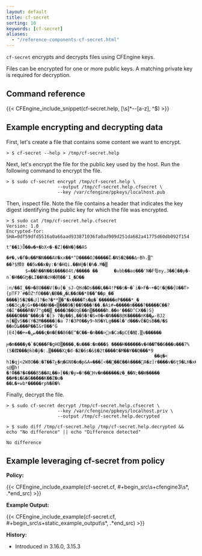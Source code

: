 ```yaml
---
layout: default
title: cf-secret
sorting: 10
keywords: [cf-secret]
aliases:
  - "/reference-components-cf-secret.html"
---
```


`cf-secret` encrypts and decrypts files using CFEngine keys.

Files can be encrypted for one or more public keys. A matching private key is required for decryption.

## Command reference

{{< CFEngine_include_snippet(cf-secret.help, [\s]*--[a-z], ^$) >}}

## Example encrypting and decrypting data

First, let's create a file that contains some content we want to encrypt.

```console
> $ cf-secret --help > /tmp/cf-secret.help
```

Next, let's encrypt the file for the public key used by the host. Run the following command to encrypt the file.

```console
> $ sudo cf-secret encrypt /tmp/cf-secret.help \
                   --output /tmp/cf-secret.help.cfsecret \
                   --key /var/cfengine/ppkeys/localhost.pub
```

Then, inspect file. Note the file contains a header that indicates the key digest identifying the public key for which the file was encrypted.

```console
> $ sudo cat /tmp/cf-secret.help.cfsecret
Version: 1.0
Encrypted-for: SHA=0df59dfd5516a0a66aad933871036fa0ad909d251da682a41775d60db092f154

t"��1)Ȫ��w�+�bX<�-�Z)��W�}��AS
                              �#�,v�f�u��M�N���AV�xx��*^D����OJ�����Ϊ˶�NS�2���ߡ~Bh.▒^
��?$䝒0 ��5w��x�y:�!�HQi.��W@�(�%�.M�▒
       $=��h��N��$����84t/����� ��      �vbb��ao��۠�'N�F줛ey,3��]��y�-n`�H��GϦٕ�LI��N�zH�拥��'1_�D��
                                                                                                  :n/��I_��>�8U���V(�u[�_sJ-QHԀ�Ds���L��4!P��מ�~�`i�>F�~+�Q!�@��{U��T>{pTF7΄#�ȎZךfO���\�B��ݷ�L��d��*8��^��p_��֡
����}ڬ��2�5]?�e?�**▒�"�x����Ts�ԭ�`������eP����*_�
s��3cۈ�jG+��4��H��<▒���9�}��9���!��.�Ai#=�����n����?�����C��?4�I"����R�V7"g��▒_����3��UqE��n▒�����h.��e'���D^CX��)S}����O���"���s�'�[ͽ 7�y��$,��5�!�S=0�<�N���8@K�����nK��ص-BJ2 n[�▒vS��(Y�2M�����|�a 7!�3P0��y9~N9�YLg���l�'d���vĖ�QsB��/�$
��xDط���P��I&rB��"G
|E4}��+=�ښ���ς�m�E��86�E͏^�C��~�n֒���>԰x�Ca�pCE�鱋.▒v������
                                 ԩ�m����y�`�Q���F�gHO▒����,�u���:�m���$ ����H������v�4��Ͳ��6���u���7%(S�饓���@kb�ӯ�:.▒����Xʐ�d-�2�6s�&$�2t����t�M��Y��Q���*9
                                                       ��q�<
h1�qj<2W8O��:�T��7غ�ԥ�GN0�o�p&A=���[<����E��k����A�z]r����v�6ţ9�LH�x�&Z�֙ǖ� s@▒h!
�!Փ��?�4���85��AL��>[��/�y=�!��󺾇Hv�m������z�_��N;��W�����       ��#�i�&�G��̌���K��Z�u�
��L�+wb*�����rpN�B�%
```

Finally, decrypt the file.

```console
> $ sudo cf-secret decrypt /tmp/cf-secret.help.cfsecret \
                   --key /var/cfengine/ppkeys/localhost.priv \
                   --output /tmp/cf-secret.help.decrypted

> $ sudo diff /tmp/cf-secret.help /tmp/cf-secret.help.decrypted && echo "No difference" || echo "Difference detected"

No difference
```

## Example leveraging cf-secret from policy

**Policy:**

{{< CFEngine_include_example(cf-secret.cf, #\+begin_src\s+cfengine3\s*, .*end_src) >}}

**Example Output:**

{{< CFEngine_include_example(cf-secret.cf, #\+begin_src\s+static_example_output\s*, .*end_src) >}}

**History:**

- Introduced in 3.16.0, 3.15.3
